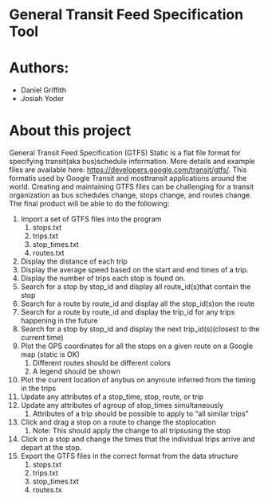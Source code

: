 # General Transit Feed Specification Tool

# Authors:
* Daniel Griffith
* Josiah Yoder

# About this project
General Transit Feed Specification (GTFS) Static is a flat file format for specifying transit(aka bus)schedule information.  More details and example files are available here: https://developers.google.com/transit/gtfs/.  This formatis used by Google Transit and mosttransit applications around the world.  Creating and maintaining GTFS files can be challenging for a transit organization as bus schedules change, stops change, and routes change. The final product will be able to do the following:
1. Import a set of GTFS files into the program 
    1. stops.txt
    2. trips.txt
    3. stop_times.txt
    4. routes.txt
2. Display the distance of each trip
3. Display the average speed based on the start and end times of a trip.  
4. Display the number of trips each stop is found on.
5. Search for a stop by stop_id and display all route_id(s)that contain the stop
6. Search for a route by route_id and display all the stop_id(s)on the route
7. Search for a route by route_id and display the trip_id for any trips happening in the future
8. Search for a stop by stop_id and display the next trip_id(s)(closest to the current time)
9. Plot the GPS coordinates for all the stops on a given route on a Google map (static is OK)
    1. Different routes should be different colors
    2. A legend should be shown
10. Plot the current location of anybus on anyroute inferred from the timing in the trips
11. Update any attributes of a stop_time, stop, route, or trip
12. Update any attributes of agroup of stop_times simultaneously
    1. Attributes of a trip should be possible to apply to “all similar trips”
13. Click and drag a stop on a route to change the stoplocation
    1. Note: This should apply the change to all tripsusing the stop
14. Click on a stop and change the times that the individual trips arrive and depart at the stop.
15. Export the GTFS files in the correct format from the data structure
    1. stops.txt
    2. trips.txt
    3. stop_times.txt
    4. routes.tx
